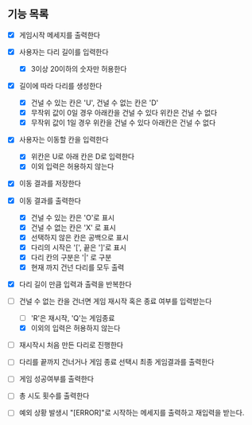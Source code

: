 ## 기능 목록

- [x] 게임시작 메세지를 출력한다
- [x] 사용자는 다리 길이를 입력한다
  - [x] 3이상 20이하의 숫자만 허용한다
- [x] 길이에 따라 다리를 생성한다 
  - [x] 건널 수 있는 칸은 'U', 건널 수 없는 칸은 'D'
  - [x] 무작위 값이 0일 경우 아래칸을 건널 수 있다 위칸은 건널 수 없다
  - [x] 무작위 값이 1일 경우 위칸을 건널 수 있다 아래칸은 건널 수 없다
- [x] 사용자는 이동할 칸을 입력한다
  - [x] 위칸은 U로 아래 칸은 D로 입력한다
  - [x] 이외 입력은 허용하지 않는다
- [x] 이동 결과를 저장한다
- [x] 이동 결과를 출력한다
  - [x] 건널 수 있는 칸은 'O'로 표시
  - [x] 건널 수 없는 칸은 'X' 로 표시
  - [x] 선택하지 않은 칸은 공백으로 표시
  - [x] 다리의 시작은 '[', 끝은 ']'로 표시
  - [x] 다리 칸의 구분은 '|' 로 구분
  - [x] 현재 까지 건넌 다리를 모두 출력
- [x] 다리 길이 만큼 입력과 출력을 반복한다
- [ ] 건널 수 없는 칸을 건너면 게임 재시작 혹은 종료 여부를 입력받는다
    - [ ] 'R'은 재시작, 'Q'는 게임종료
    - [x] 이외의 입력은 허용하지 않는다
- [ ] 재시작시 처음 만든 다리로 진행한다
- [ ] 다리를 끝까지 건너거나 게임 종료 선택시 최종 게임결과를 출력한다
- [ ] 게임 성공여부를 출력한다
- [ ] 총 시도 횟수를 출력한다

- [ ] 예외 상황 발생시 "[ERROR]"로 시작하는 메세지를 출력하고 재입력을 받는다.
